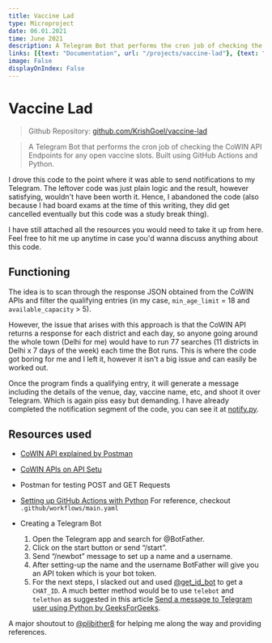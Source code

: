```yaml
---
title: Vaccine Lad
type: Microproject
date: 06.01.2021
time: June 2021
description: A Telegram Bot that performs the cron job of checking the CoWIN API Endpoints for any open vaccine slots. Built during the time of COVID-19 vaccines shortage in Delhi in the hopes of automating the appointment process.
links: [{text: "Documentation", url: "/projects/vaccine-lad"}, {text: "Github", url: "https://github.com/KrishGoel/vaccine-lad"}]
image: False
displayOnIndex: False
---
```


# Vaccine Lad
> Github Repository: [github.com/KrishGoel/vaccine-lad](https://instagram.com/covaid.resources)

> A Telegram Bot that performs the cron job of checking the CoWIN API Endpoints for any open vaccine slots. Built using GitHub Actions and Python.

I drove this code to the point where it was able to send notifications to my Telegram. The leftover code was just plain logic and the result, however satisfying, wouldn't have been worth it. Hence, I abandoned the code (also because I had board exams at the time of this writing, they did get cancelled eventually but this code was a study break thing).

I have still attached all the resources you would need to take it up from here. Feel free to hit me up anytime in case you'd wanna discuss anything about this code.

## Functioning
The idea is to scan through the response JSON obtained from the CoWIN APIs and filter the qualifying entries (in my case, ```min_age_limit``` = 18 and ```available_capacity``` > 5).

However, the issue that arises with this approach is that the CoWIN API returns a response for each district and each day, so anyone going around the whole town (Delhi for me) would have to run 77 searches (11 districts in Delhi x 7 days of the week) each time the Bot runs. This is where the code got boring for me and I left it, however it isn't a big issue and can easily be worked out.

Once the program finds a qualifying entry, it will generate a message including the details of the venue, day, vaccine name, etc, and shoot it over Telegram. Which is again piss easy but demanding. I have already completed the notification segment of the code, you can see it at [notify.py](https://github.com/KrishGoel/vaccine-lad/blob/main/notify.py).

## Resources used
- [CoWIN API explained by Postman](https://documenter.getpostman.com/view/9564387/TzRPip7u)
- [CoWIN APIs on API Setu](https://apisetu.gov.in/public/api/cowin#/Appointment%20Availability%20APIs)
- Postman for testing POST and GET Requests
- [Setting up GitHub Actions with Python](https://docs.github.com/en/actions/guides/building-and-testing-python) For reference, checkout ```.github/workflows/main.yaml```

- Creating a Telegram Bot
    1. Open the Telegram app and search for @BotFather. 
    2. Click on the start button or send “/start”. 
    3. Send “/newbot” message to set up a name and a username. 
    4. After setting-up the name and the username BotFather will give you an API token which is your bot token. 
    5. For the next steps, I slacked out and used [@get_id_bot](https://t.me/get_id_bot) to get a ```CHAT_ID```. A much better method would be to use ```telebot``` and ```telethon``` as suggested in this article [Send a message to Telegram user using Python by GeeksForGeeks](https://www.geeksforgeeks.org/send-message-to-telegram-user-using-python/).

A major shoutout to [@plibither8](https://github.com/plibither8) for helping me along the way and providing references.